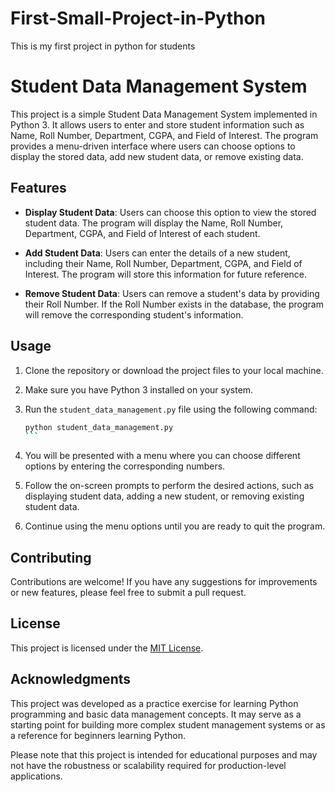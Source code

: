 # First-Small-Project-in-Python
This is my first project in python for students

# Student Data Management System

This project is a simple Student Data Management System implemented in Python 3. It allows users to enter and store student information such as Name, Roll Number, Department, CGPA, and Field of Interest. The program provides a menu-driven interface where users can choose options to display the stored data, add new student data, or remove existing data.

## Features

- **Display Student Data**: Users can choose this option to view the stored student data. The program will display the Name, Roll Number, Department, CGPA, and Field of Interest of each student.

- **Add Student Data**: Users can enter the details of a new student, including their Name, Roll Number, Department, CGPA, and Field of Interest. The program will store this information for future reference.

- **Remove Student Data**: Users can remove a student's data by providing their Roll Number. If the Roll Number exists in the database, the program will remove the corresponding student's information.

## Usage

1. Clone the repository or download the project files to your local machine.

1. Make sure you have Python 3 installed on your system.

1. Run the `student_data_management.py` file using the following command:

   ````bash
   python student_data_management.py
   ```

   ````

1. You will be presented with a menu where you can choose different options by entering the corresponding numbers.

1. Follow the on-screen prompts to perform the desired actions, such as displaying student data, adding a new student, or removing existing student data.

1. Continue using the menu options until you are ready to quit the program.

## Contributing

Contributions are welcome! If you have any suggestions for improvements or new features, please feel free to submit a pull request.

## License

This project is licensed under the [MIT License](LICENSE).

## Acknowledgments

This project was developed as a practice exercise for learning Python programming and basic data management concepts. It may serve as a starting point for building more complex student management systems or as a reference for beginners learning Python.

Please note that this project is intended for educational purposes and may not have the robustness or scalability required for production-level applications.

